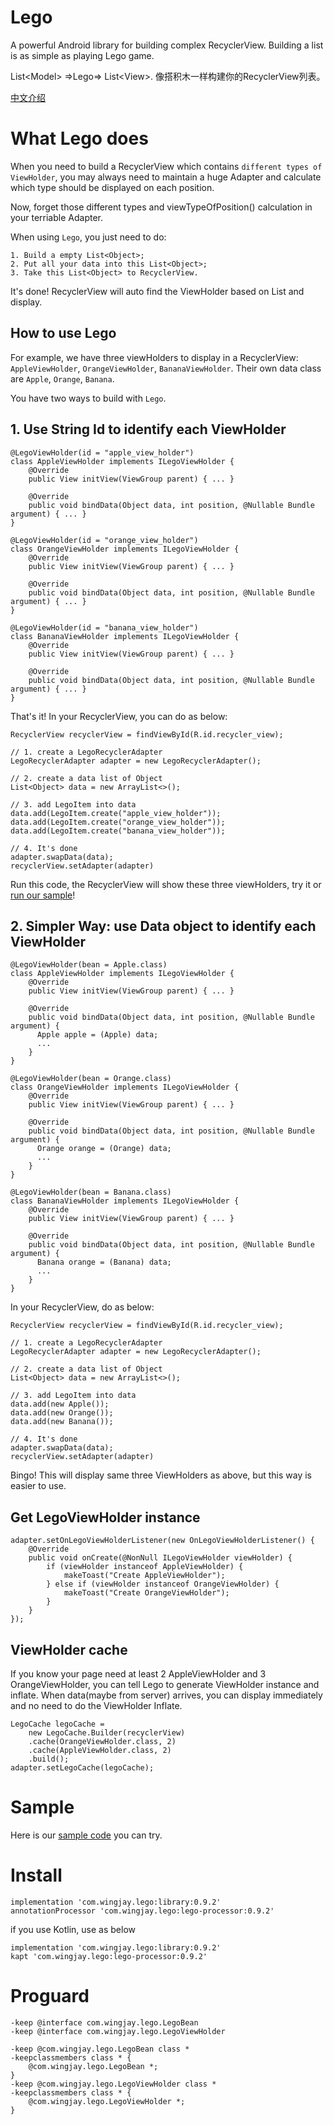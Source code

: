 # Lego
A powerful Android library for building complex RecyclerView. Building a list is as simple as playing Lego game. 

List&lt;Model> =>Lego=> List&lt;View>. 像搭积木一样构建你的RecyclerView列表。

[中文介绍](https://github.com/wingjay/Lego/blob/master/README_CN.md)

# What Lego does
When you need to build a RecyclerView which contains `different types of ViewHolder`, you may always need to maintain a huge Adapter and calculate which type should be displayed on each position.

Now, forget those different types and viewTypeOfPosition() calculation in your terriable Adapter. 

When using `Lego`, you just need to do:
```
1. Build a empty List<Object>;
2. Put all your data into this List<Object>;
3. Take this List<Object> to RecyclerView. 
```

It's done! RecyclerView will auto find the ViewHolder based on List<Object> and display.

## How to use Lego
For example, we have three viewHolders to display in a RecyclerView: `AppleViewHolder`, `OrangeViewHolder`, `BananaViewHolder`. Their own data class are `Apple`, `Orange`, `Banana`.

You have two ways to build with `Lego`.

## 1. Use String Id to identify each ViewHolder
```
@LegoViewHolder(id = "apple_view_holder")
class AppleViewHolder implements ILegoViewHolder {
    @Override
    public View initView(ViewGroup parent) { ... }

    @Override
    public void bindData(Object data, int position, @Nullable Bundle argument) { ... }
}

@LegoViewHolder(id = "orange_view_holder")
class OrangeViewHolder implements ILegoViewHolder {
    @Override
    public View initView(ViewGroup parent) { ... }

    @Override
    public void bindData(Object data, int position, @Nullable Bundle argument) { ... }
}

@LegoViewHolder(id = "banana_view_holder")
class BananaViewHolder implements ILegoViewHolder {
    @Override
    public View initView(ViewGroup parent) { ... }

    @Override
    public void bindData(Object data, int position, @Nullable Bundle argument) { ... }
}
```

That's it! In your RecyclerView, you can do as below:

```
RecyclerView recyclerView = findViewById(R.id.recycler_view);

// 1. create a LegoRecyclerAdapter
LegoRecyclerAdapter adapter = new LegoRecyclerAdapter();

// 2. create a data list of Object
List<Object> data = new ArrayList<>();

// 3. add LegoItem into data
data.add(LegoItem.create("apple_view_holder"));
data.add(LegoItem.create("orange_view_holder"));
data.add(LegoItem.create("banana_view_holder"));

// 4. It's done
adapter.swapData(data);
recyclerView.setAdapter(adapter)
```

Run this code, the RecyclerView will show these three viewHolders, try it or [run our sample](https://github.com/wingjay/Lego/tree/master/sample)!

## 2. Simpler Way: use Data object to identify each ViewHolder
```
@LegoViewHolder(bean = Apple.class)
class AppleViewHolder implements ILegoViewHolder {
    @Override
    public View initView(ViewGroup parent) { ... }

    @Override
    public void bindData(Object data, int position, @Nullable Bundle argument) { 
      Apple apple = (Apple) data;
      ...
    }
}

@LegoViewHolder(bean = Orange.class)
class OrangeViewHolder implements ILegoViewHolder {
    @Override
    public View initView(ViewGroup parent) { ... }

    @Override
    public void bindData(Object data, int position, @Nullable Bundle argument) { 
      Orange orange = (Orange) data;
      ...
    }
}

@LegoViewHolder(bean = Banana.class)
class BananaViewHolder implements ILegoViewHolder {
    @Override
    public View initView(ViewGroup parent) { ... }

    @Override
    public void bindData(Object data, int position, @Nullable Bundle argument) {   
      Banana orange = (Banana) data;
      ...
    }
}
```

In your RecyclerView, do as below:
```
RecyclerView recyclerView = findViewById(R.id.recycler_view);

// 1. create a LegoRecyclerAdapter
LegoRecyclerAdapter adapter = new LegoRecyclerAdapter();

// 2. create a data list of Object
List<Object> data = new ArrayList<>();

// 3. add LegoItem into data
data.add(new Apple());
data.add(new Orange());
data.add(new Banana());

// 4. It's done
adapter.swapData(data);
recyclerView.setAdapter(adapter)
```

Bingo! This will display same three ViewHolders as above, but this way is easier to use.

## Get LegoViewHolder instance
```
adapter.setOnLegoViewHolderListener(new OnLegoViewHolderListener() {
    @Override
    public void onCreate(@NonNull ILegoViewHolder viewHolder) {
        if (viewHolder instanceof AppleViewHolder) {
            makeToast("Create AppleViewHolder");
        } else if (viewHolder instanceof OrangeViewHolder) {
            makeToast("Create OrangeViewHolder");
        }
    }
});
```

## ViewHolder cache
If you know your page need at least 2 AppleViewHolder and 3 OrangeViewHolder, you can tell Lego to generate ViewHolder instance and inflate. When data(maybe from server) arrives, you can display immediately and no need to do the ViewHolder Inflate.
```
LegoCache legoCache =
    new LegoCache.Builder(recyclerView)
    .cache(OrangeViewHolder.class, 2)
    .cache(AppleViewHolder.class, 2)
    .build();
adapter.setLegoCache(legoCache);
```


# Sample
Here is our [sample code](https://github.com/wingjay/Lego/tree/master/sample) you can try.

# Install
```
implementation 'com.wingjay.lego:library:0.9.2'
annotationProcessor 'com.wingjay.lego:lego-processor:0.9.2'
```

if you use Kotlin, use as below
```
implementation 'com.wingjay.lego:library:0.9.2'
kapt 'com.wingjay.lego:lego-processor:0.9.2'
```

# Proguard
```
-keep @interface com.wingjay.lego.LegoBean
-keep @interface com.wingjay.lego.LegoViewHolder

-keep @com.wingjay.lego.LegoBean class *
-keepclassmembers class * {
    @com.wingjay.lego.LegoBean *;
}
-keep @com.wingjay.lego.LegoViewHolder class *
-keepclassmembers class * {
    @com.wingjay.lego.LegoViewHolder *;
}
```